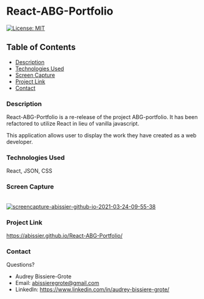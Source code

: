 # React-ABG-Portfolio
[![License: MIT](https://img.shields.io/badge/License-MIT-yellow.svg)](https://opensource.org/licenses/MIT)

## Table of Contents
* [Description](#description)
* [Technologies Used](#technologies-used)
* [Screen Capture](#Screen-Capture)
* [Project Link](#project-Link)
* [Contact](#contact)


### Description 

React-ABG-Portfolio is a re-release of the project ABG-portfolio. It has been refactored to utilize React in lieu of vanilla javascript. 

This application allows user to display the work they have created as a web developer. 

### Technologies Used
React, JSON, CSS

### Screen Capture
<br>
<a href="https://ibb.co/gyh2rZX"><img src="https://i.ibb.co/wyjkdhb/screencapture-abissier-github-io-2021-03-24-09-55-38.png" alt="screencapture-abissier-github-io-2021-03-24-09-55-38" border="0"></a>

### Project Link
 https://abissier.github.io/React-ABG-Portfolio/

### Contact 
Questions? 

* Audrey Bissiere-Grote
* Email: abissieregrote@gmail.com
* LinkedIn: https://www.linkedin.com/in/audrey-bissiere-grote/
